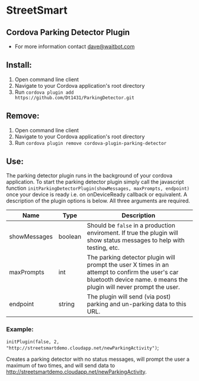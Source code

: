 StreetSmart
========================

Cordova Parking Detector Plugin
----------------
  
   - For more information contact dave@waitbot.com
        
  ## Install:
  
  1. Open command line client
  2. Navigate to your Cordova application's root directory
  3. Run `cordova plugin add https://github.com/Dt1431/ParkingDetector.git`
  
  ## Remove:
  
  1. Open command line client
  2. Navigate to your Cordova application's root directory
  3. Run `cordova plugin remove cordova-plugin-parking-detector`
   
  ## Use:
  The parking detector plugin runs in the background of your cordova application. To start the parking detector plugin simply call the javascript function `initParkingDetectorPlugin(showMessages, maxPrompts, endpoint)` once your device is ready i.e. on onDeviceReady callback or equivalent. A description of the plugin options is below. All three arguments are required.
  
  | Name | Type |  Description |
  |----------|-------------|------|
  | showMessages |  boolean | Should be `false` in a production enviroment. If true the plugin will show status messages to help with testing, etc. |
  | maxPrompts |    int   | The parking detector plugin will prompt the user X times in an attempt to confirm the user's car bluetooth device name. `0` means the plugin will never prompt the user. |
  | endpoint | string | The plugin will send (via post) parking and un-parking data to this URL.|

  ### Example:
  `initPlugin(false, 2, "http://streetsmartdemo.cloudapp.net/newParkingActivity")`;

  Creates a parking detector with no status messages, will prompt the user a maximum of two times, and will send data to http://streetsmartdemo.cloudapp.net/newParkingActivity.




